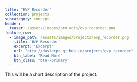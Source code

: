 ```yaml
---
title: "EVP Recorder"
collection: projects
subcategory: concept
header: 
  teaser: /assets/images/projects/evp_recorder.png
feature_row: 
  - image_path: /assets/images/projects/evp_recorder.png
    title: "EVP Recorder"
    excerpt: "Excerpt"
    url: "http://daslerpc.github.io/projects/evp_recorder"
    btn_label: "Read More"
    btn_class: "btn--primary"
---
```


This will be a short description of the project.